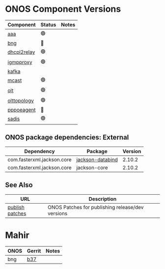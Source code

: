 ONOS Component Versions
=======================

| Component | Status | Notes |
| --------- | ------ | ----- |
| [aaa](aaa/README.md)                 | :green_circle: | |
| [bng](bng/README.md)                 | :hammer:       | |
| [dhcpl2relay](dhcpl2relay/README.md) | :green_circle: | |
| [igmpproxy](igmpproxy/README.md)     | :green_circle: | |
| [kafka](kafka-onos/README.md)        |                | |
| [mcast](mcast/README.md)             | :green_circle: | |
| [olt](olt/README.md)                 | :green_circle: | |
| [olttopology](olttopology/README.md) | :green_circle: | |
| [pppoeagent](pppoeagent/README.md)   | :hammer:       | |
| [sadis](sadis/README.md)             | :green_circle: | |
 
## ONOS package dependencies: External
   
| Dependency | Package | Version |
| ---------- | ------- | --------|
| com.fasterxml.jackson.core | [jackson-databind](https://gerrit.opncord.org/plugins/gitiles/sadis/+/refs/heads/master/app/pom.xml#90) | 2.10.2 |     
| com.fasterxml.jackson.core | jackson-core             | 2.10.2 |     

## See Also

| URL | Description |
| --- | ----------- |
| [publish patches](https://gerrit.opencord.org/q/owner:do-not-reply%2540opennetworking.org) | ONOS Patches for publishing release/dev versions |


Mahir
=====

| ONOS | Gerrit | Notes |
| ---- | ------ | ----- |
| bng  | [b37](https://gerrit.opencord.org/c/bng/+/34990/1/pom.xml#b37) | |